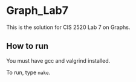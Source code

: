 # Graph_Lab7

This is the solution for CIS 2520 Lab 7 on Graphs.

## How to run

You must have gcc and valgrind installed.

To run, type `make`.

